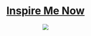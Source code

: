 <a href="https://inspire-me-now.vercel.app/"><h1 align="center">Inspire Me Now</h1><a>

<p align="center"> <a href="https://hits.seeyoufarm.com"><img src="https://hits.seeyoufarm.com/api/count/incr/badge.svg?url=https%3A%2F%2Fgithub.com%2Falphaolomi%2Finspire-me-now&count_bg=%2379C83D&title_bg=%23555555&icon=googlefit.svg&icon_color=%23E7E7E7&title=hits&edge_flat=false"/></a></p>
  
